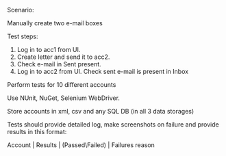 Scenario:

Manually create two e-mail boxes

Test steps:
1.	Log in to acc1 from UI. 
2.	Create letter and send it to acc2.
3.	Check e-mail in Sent present.
4.	Log in to acc2 from UI. Check sent e-mail is present in Inbox

Perform tests for 10 different accounts

Use NUnit, NuGet, Selenium WebDriver.

Store accounts in xml, csv and any SQL DB (in all 3 data storages)

Tests should provide detailed log, make screenshots on failure and provide results in this format:

Account |	Results | (Passed\Failed) |	Failures reason

